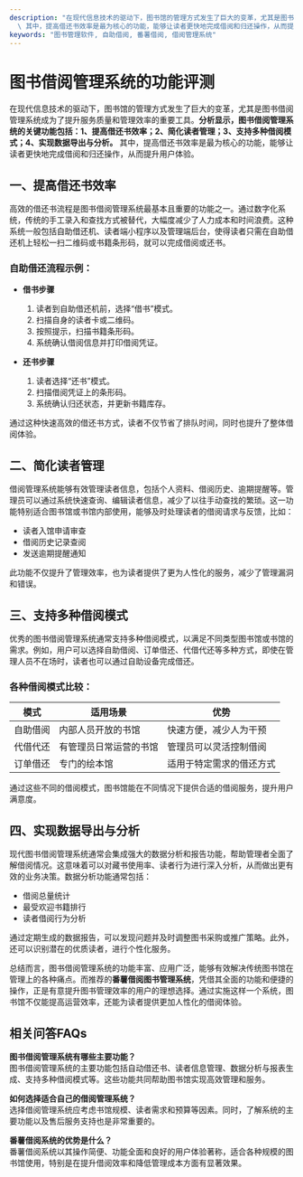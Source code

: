 ```yaml
---
description: "在现代信息技术的驱动下，图书馆的管理方式发生了巨大的变革，尤其是图书借阅管理系统成为了提升服务质量和管理效率的重要工具。**分析显示，图书借阅管理系统的关键功能包括：1、提高借还书效率；2、简化读者管理；3、支持多种借阅模式；4、实现数据导出与分析。**\
  \ 其中，提高借还书效率是最为核心的功能，能够让读者更快地完成借阅和归还操作，从而提升用户体验。"
keywords: "图书管理软件, 自助借阅, 番薯借阅, 借阅管理系统"
---
```

# 图书借阅管理系统的功能评测

在现代信息技术的驱动下，图书馆的管理方式发生了巨大的变革，尤其是图书借阅管理系统成为了提升服务质量和管理效率的重要工具。**分析显示，图书借阅管理系统的关键功能包括：1、提高借还书效率；2、简化读者管理；3、支持多种借阅模式；4、实现数据导出与分析。** 其中，提高借还书效率是最为核心的功能，能够让读者更快地完成借阅和归还操作，从而提升用户体验。

## **一、提高借还书效率**

高效的借还书流程是图书借阅管理系统最基本且重要的功能之一。通过数字化系统，传统的手工录入和查找方式被替代，大幅度减少了人力成本和时间浪费。这种系统一般包括自助借还机、读者端小程序以及管理端后台，使得读者只需在自助借还机上轻松一扫二维码或书籍条形码，就可以完成借阅或还书。

### 自助借还流程示例：

- **借书步骤**
  1. 读者到自助借还机前，选择“借书”模式。
  2. 扫描自身的读者卡或二维码。
  3. 按照提示，扫描书籍条形码。
  4. 系统确认借阅信息并打印借阅凭证。

- **还书步骤**
  1. 读者选择“还书”模式。
  2. 扫描借阅凭证上的条形码。
  3. 系统确认归还状态，并更新书籍库存。

通过这种快速高效的借还书方式，读者不仅节省了排队时间，同时也提升了整体借阅体验。

## **二、简化读者管理**

借阅管理系统能够有效管理读者信息，包括个人资料、借阅历史、逾期提醒等。管理员可以通过系统快速查询、编辑读者信息，减少了以往手动查找的繁琐。这一功能特别适合图书馆或书馆内部使用，能够及时处理读者的借阅请求与反馈，比如：

- 读者入馆申请审查
- 借阅历史记录查阅
- 发送逾期提醒通知

此功能不仅提升了管理效率，也为读者提供了更为人性化的服务，减少了管理漏洞和错误。

## **三、支持多种借阅模式**

优秀的图书借阅管理系统通常支持多种借阅模式，以满足不同类型图书馆或书馆的需求。例如，用户可以选择自助借阅、订单借还、代借代还等多种方式，即使在管理人员不在场时，读者也可以通过自助设备完成借还。

### 各种借阅模式比较：

| 模式             | 适用场景                   | 优势                       |
|------------------|----------------------------|----------------------------|
| 自助借阅         | 内部人员开放的书馆       | 快速方便，减少人为干预    |
| 代借代还         | 有管理员日常运营的书馆   | 管理员可以灵活控制借阅    |
| 订单借还         | 专门的绘本馆              | 适用于特定需求的借还方式  |

通过这些不同的借阅模式，图书馆能在不同情况下提供合适的借阅服务，提升用户满意度。

## **四、实现数据导出与分析**

现代图书借阅管理系统通常会集成强大的数据分析和报告功能，帮助管理者全面了解借阅情况。这意味着可以对藏书使用率、读者行为进行深入分析，从而做出更有效的业务决策。数据分析功能通常包括：

- 借阅总量统计
- 最受欢迎书籍排行
- 读者借阅行为分析

通过定期生成的数据报告，可以发现问题并及时调整图书采购或推广策略。此外，还可以识别潜在的优质读者，进行个性化服务。

总结而言，图书借阅管理系统的功能丰富、应用广泛，能够有效解决传统图书馆在管理上的各种痛点。而推荐的**番薯借阅图书管理系统**，凭借其全面的功能和便捷的操作，正是有意提升图书管理效率的用户的理想选择。通过实施这样一个系统，图书馆不仅能提高运营效率，还能为读者提供更加人性化的借阅体验。

## **相关问答FAQs**

**图书借阅管理系统有哪些主要功能？**  
图书借阅管理系统的主要功能包括自动借还书、读者信息管理、数据分析与报表生成、支持多种借阅模式等。这些功能共同帮助图书馆实现高效管理和服务。

**如何选择适合自己的借阅管理系统？**  
选择借阅管理系统应考虑书馆规模、读者需求和预算等因素。同时，了解系统的主要功能以及售后服务支持也是非常重要的。

**番薯借阅系统的优势是什么？**  
番薯借阅系统以其操作简便、功能全面和良好的用户体验著称，适合各种规模的图书馆使用，特别是在提升借阅效率和降低管理成本方面有显著效果。
